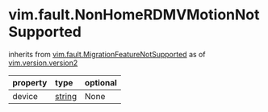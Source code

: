 vim.fault.NonHomeRDMVMotionNotSupported
=======================================
inherits from [vim.fault.MigrationFeatureNotSupported](docs/vim.fault.MigrationFeatureNotSupported.md)
as of [vim.version.version2](docs/vim.version.md)

| property | type | optional |
|:---------|:-----|:---------|
| device | [string](string.md "string") | None |
